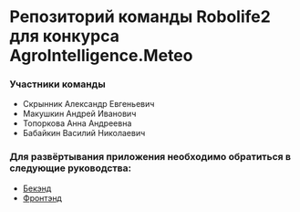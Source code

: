 #  Репозиторий команды Robolife2 для конкурса AgroIntelligence.Meteo 

### Участники команды

* Скрынник Александр Евгеньевич
* Макушкин Андрей Иванович
* Топоркова Анна Андреевна
* Бабайкин Василий Николаевич


### Для развёртывания приложения необходимо обратиться в следующие руководства:

- [Бекэнд](/backend/BACKEND.md)
- [Фронтэнд](/frontend/FRONTEND.md)
